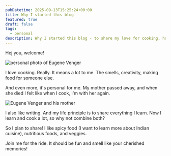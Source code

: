 ```yaml
---
pubDatetime: 2025-09-13T15:25:24+00:00
title: Why I started this blog
featured: true
draft: false
tags:
  - personal
description: Why I started this blog - to share my love for cooking, honor my mother's memory, and document everything I learn — especially about food, writing, and life.
---
```



Hej you, welcome!

![personal photo of Eugene Venger](@/assets/images/Eugene_Venger.jpg)

I love cooking. Really. It means a lot to me. The smells, creativity, making food for someone else.

And even more, it's personal for me. My mother passed away, and when she died I felt like when I cook, I'm with her again.

![Eugene Venger and his mother](@/assets/images/Eugene_Venger_and_his_mom.jpg)


I also like writing. And my life principle is to share everything I learn. Now I learn and cook a lot, so why not combine both?

So I plan to share! I like spicy food (I want to learn more about Indian cuisine), nutritious foods, and veggies.

Join me for the ride. It should be fun and smell like your cherished memories!